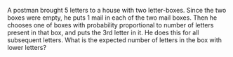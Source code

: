 A postman brought 5 letters to a house with two letter-boxes. Since the two boxes were empty, he puts 1 mail in each of the two mail boxes. Then he chooses one of boxes with probability proportional to number of letters present in that box, and puts the 3rd letter in it. He does this for all subsequent letters. What is the expected number of letters in the box with lower letters?
